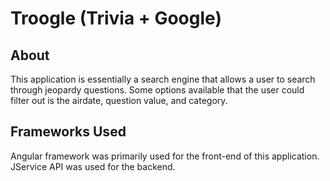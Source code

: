 # Troogle (Trivia + Google)

## About
This application is essentially a search engine that allows a user to search through jeopardy questions. Some options available that the user could filter out is the airdate, question value, and category.

## Frameworks Used
Angular framework was primarily used for the front-end of this application. JService API was used for the backend.
